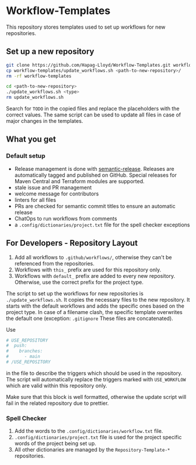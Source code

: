 # Workflow-Templates

This repository stores templates used to set up workflows for new repositories.

## Set up a new repository

```bash
git clone https://github.com/Hapag-Lloyd/Workflow-Templates.git workflow-templates
cp workflow-templates/update_workflows.sh <path-to-new-repository>/
rm -rf workflow-templates

cd <path-to-new-repository>
./update_workflows.sh <type>
rm update_workflows.sh
```

Search for `TODO` in the copied files and replace the placeholders with the correct values. The same script can be used to update
all files in case of major changes in the templates.

## What you get

### Default setup

- Release management is done with [semantic-release](https://github.com/semantic-release/semantic-release). Releases are automatically
  tagged and published on GitHub. Special releases for Maven Central and Terraform modules are supported.
- stale issue and PR management
- welcome message for contributors
- linters for all files
- PRs are checked for semantic commit titles to ensure an automatic release
- ChatOps to run workflows from comments
- a `.config/dictionaries/project.txt` file for the spell checker exceptions

## For Developers - Repository Layout

1. Add all workflows to `.github/workflows/`, otherwise they can't be referenced from the repositories.
2. Workflows with `this_` prefix are used for this repository only.
3. Workflows with `default_` prefix are added to every new repository. Otherwise, use the correct prefix for the project type.

The script to set up the workflows for new repositories is `./update_workflows.sh`. It copies the necessary files to the new
repository. It starts with the default workflows and adds the specific ones based on the project type. In case of a filename clash,
the specific template overwrites the default one (exception: `.gitignore` These files are concatenated).

Use

```bash
# USE_REPOSITORY
#  push:
#    branches:
#      - main
# /USE_REPOSITORY
```

in the file to describe the triggers which should be used in the repository. The script will automatically replace the triggers
marked with `USE_WORKFLOW` which are valid within this repository only.

Make sure that this block is well formatted, otherwise the update script will fail in the related repository due to prettier.

### Spell Checker

1. Add the words to the `.config/dictionaries/workflow.txt` file.
2. `.config/dictionaries/project.txt` file is used for the project specific words of the project being set up.
3. All other dictionaries are managed by the `Repository-Template-*` repositories.
